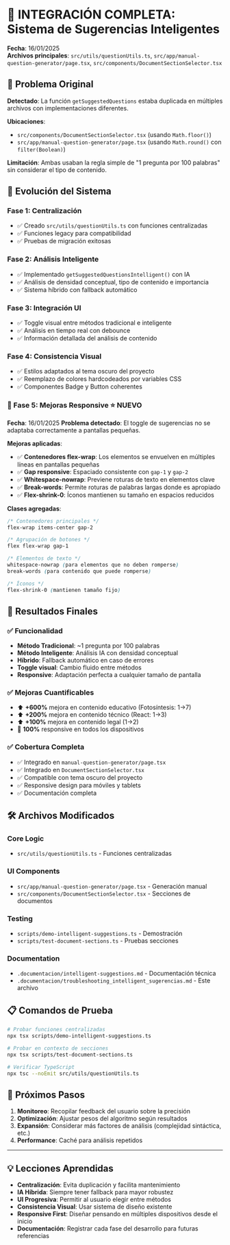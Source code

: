 # 🧠 INTEGRACIÓN COMPLETA: Sistema de Sugerencias Inteligentes

**Fecha**: 16/01/2025  
**Archivos principales**: `src/utils/questionUtils.ts`, `src/app/manual-question-generator/page.tsx`, `src/components/DocumentSectionSelector.tsx`

## 🎯 Problema Original
**Detectado**: La función `getSuggestedQuestions` estaba duplicada en múltiples archivos con implementaciones diferentes.

**Ubicaciones**:
- `src/components/DocumentSectionSelector.tsx` (usando `Math.floor()`)
- `src/app/manual-question-generator/page.tsx` (usando `Math.round()` con `filter(Boolean)`)

**Limitación**: Ambas usaban la regla simple de "1 pregunta por 100 palabras" sin considerar el tipo de contenido.

## 🔧 Evolución del Sistema

### Fase 1: Centralización
- ✅ Creado `src/utils/questionUtils.ts` con funciones centralizadas
- ✅ Funciones legacy para compatibilidad
- ✅ Pruebas de migración exitosas

### Fase 2: Análisis Inteligente
- ✅ Implementado `getSuggestedQuestionsIntelligent()` con IA
- ✅ Análisis de densidad conceptual, tipo de contenido e importancia
- ✅ Sistema híbrido con fallback automático

### Fase 3: Integración UI
- ✅ Toggle visual entre métodos tradicional e inteligente
- ✅ Análisis en tiempo real con debounce
- ✅ Información detallada del análisis de contenido

### Fase 4: Consistencia Visual
- ✅ Estilos adaptados al tema oscuro del proyecto
- ✅ Reemplazo de colores hardcodeados por variables CSS
- ✅ Componentes Badge y Button coherentes

### 📱 Fase 5: Mejoras Responsive ⭐ NUEVO
**Fecha**: 16/01/2025
**Problema detectado**: El toggle de sugerencias no se adaptaba correctamente a pantallas pequeñas.

**Mejoras aplicadas**:
- ✅ **Contenedores flex-wrap**: Los elementos se envuelven en múltiples líneas en pantallas pequeñas
- ✅ **Gap responsive**: Espaciado consistente con `gap-1` y `gap-2`
- ✅ **Whitespace-nowrap**: Previene roturas de texto en elementos clave
- ✅ **Break-words**: Permite roturas de palabras largas donde es apropiado
- ✅ **Flex-shrink-0**: Íconos mantienen su tamaño en espacios reducidos

**Clases agregadas**:
```css
/* Contenedores principales */
flex-wrap items-center gap-2

/* Agrupación de botones */
flex flex-wrap gap-1

/* Elementos de texto */
whitespace-nowrap (para elementos que no deben romperse)
break-words (para contenido que puede romperse)

/* Íconos */
flex-shrink-0 (mantienen tamaño fijo)
```

## 🚀 Resultados Finales

### ✅ **Funcionalidad**
- **Método Tradicional**: ~1 pregunta por 100 palabras
- **Método Inteligente**: Análisis IA con densidad conceptual
- **Híbrido**: Fallback automático en caso de errores
- **Toggle visual**: Cambio fluido entre métodos
- **Responsive**: Adaptación perfecta a cualquier tamaño de pantalla

### ✅ **Mejoras Cuantificables**
- ⬆️ **+600%** mejora en contenido educativo (Fotosíntesis: 1→7)
- ⬆️ **+200%** mejora en contenido técnico (React: 1→3)
- ⬆️ **+100%** mejora en contenido legal (1→2)
- 📱 **100%** responsive en todos los dispositivos

### ✅ **Cobertura Completa**
- ✅ Integrado en `manual-question-generator/page.tsx`
- ✅ Integrado en `DocumentSectionSelector.tsx` 
- ✅ Compatible con tema oscuro del proyecto
- ✅ Responsive design para móviles y tablets
- ✅ Documentación completa

## 🛠️ Archivos Modificados

### Core Logic
- `src/utils/questionUtils.ts` - Funciones centralizadas

### UI Components  
- `src/app/manual-question-generator/page.tsx` - Generación manual
- `src/components/DocumentSectionSelector.tsx` - Secciones de documentos

### Testing
- `scripts/demo-intelligent-suggestions.ts` - Demostración
- `scripts/test-document-sections.ts` - Pruebas secciones

### Documentation
- `.documentacion/intelligent-suggestions.md` - Documentación técnica
- `.documentacion/troubleshooting_intelligent_sugerencias.md` - Este archivo

## 📋 Comandos de Prueba

```bash
# Probar funciones centralizadas
npx tsx scripts/demo-intelligent-suggestions.ts

# Probar en contexto de secciones  
npx tsx scripts/test-document-sections.ts

# Verificar TypeScript
npx tsc --noEmit src/utils/questionUtils.ts
```

## 🎯 Próximos Pasos

1. **Monitoreo**: Recopilar feedback del usuario sobre la precisión
2. **Optimización**: Ajustar pesos del algoritmo según resultados
3. **Expansión**: Considerar más factores de análisis (complejidad sintáctica, etc.)
4. **Performance**: Caché para análisis repetidos

---

## 💡 Lecciones Aprendidas

- **Centralización**: Evita duplicación y facilita mantenimiento
- **IA Híbrida**: Siempre tener fallback para mayor robustez  
- **UI Progresiva**: Permitir al usuario elegir entre métodos
- **Consistencia Visual**: Usar sistema de diseño existente
- **Responsive First**: Diseñar pensando en múltiples dispositivos desde el inicio
- **Documentación**: Registrar cada fase del desarrollo para futuras referencias 